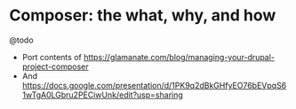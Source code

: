 # Composer: the what, why, and how

@todo

* Port contents of https://glamanate.com/blog/managing-your-drupal-project-composer
* And https://docs.google.com/presentation/d/1PK9q2dBkGHfyEO76bEVpqS61wTgA0LGbru2PECiwUnk/edit?usp=sharing
